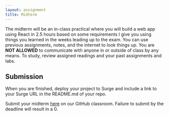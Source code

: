 ```yaml
---
layout: assignment
title: Midterm
---
```


The midterm will be an in-class practical where you will build a web app using React in 2.5 hours based on some requirements I give you using things you learned in the weeks leading up to the exam. You can use previous assignments, notes, and the internet to look things up. You are __NOT ALLOWED__ to communicate with anyone in or outside of class by any means. To study, review assigned readings and your past assignments and labs.

## Submission

When you are finished, deploy your project to Surge and include a link to your Surge URL in the README.md of your repo. 

Submit your midterm [here](https://classroom.github.com/a/fj_0NO_U) on our GitHub classroom. Failure to submit by the deadline will result in a 0.
